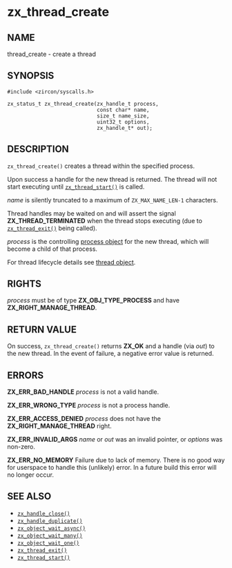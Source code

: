 # zx_thread_create

## NAME

<!-- Updated by update-docs-from-abigen, do not edit. -->

thread_create - create a thread

## SYNOPSIS

<!-- Updated by update-docs-from-abigen, do not edit. -->

```
#include <zircon/syscalls.h>

zx_status_t zx_thread_create(zx_handle_t process,
                             const char* name,
                             size_t name_size,
                             uint32_t options,
                             zx_handle_t* out);
```

## DESCRIPTION

`zx_thread_create()` creates a thread within the specified process.

Upon success a handle for the new thread is returned.  The thread
will not start executing until [`zx_thread_start()`] is called.

*name* is silently truncated to a maximum of `ZX_MAX_NAME_LEN-1` characters.

Thread handles may be waited on and will assert the signal
**ZX_THREAD_TERMINATED** when the thread stops executing (due to
[`zx_thread_exit()`] being called).

*process* is the controlling [process object](../objects/process.md) for the
new thread, which will become a child of that process.

For thread lifecycle details see [thread object](../objects/thread.md).

## RIGHTS

<!-- Updated by update-docs-from-abigen, do not edit. -->

*process* must be of type **ZX_OBJ_TYPE_PROCESS** and have **ZX_RIGHT_MANAGE_THREAD**.

## RETURN VALUE

On success, `zx_thread_create()` returns **ZX_OK** and a handle (via *out*)
to the new thread.  In the event of failure, a negative error value is
returned.

## ERRORS

**ZX_ERR_BAD_HANDLE**  *process* is not a valid handle.

**ZX_ERR_WRONG_TYPE**  *process* is not a process handle.

**ZX_ERR_ACCESS_DENIED**  *process* does not have the **ZX_RIGHT_MANAGE_THREAD** right.

**ZX_ERR_INVALID_ARGS**  *name* or *out* was an invalid pointer, or *options* was
non-zero.

**ZX_ERR_NO_MEMORY**  Failure due to lack of memory.
There is no good way for userspace to handle this (unlikely) error.
In a future build this error will no longer occur.

## SEE ALSO

 - [`zx_handle_close()`]
 - [`zx_handle_duplicate()`]
 - [`zx_object_wait_async()`]
 - [`zx_object_wait_many()`]
 - [`zx_object_wait_one()`]
 - [`zx_thread_exit()`]
 - [`zx_thread_start()`]

<!-- References updated by update-docs-from-abigen, do not edit. -->

[`zx_handle_close()`]: handle_close.md
[`zx_handle_duplicate()`]: handle_duplicate.md
[`zx_object_wait_async()`]: object_wait_async.md
[`zx_object_wait_many()`]: object_wait_many.md
[`zx_object_wait_one()`]: object_wait_one.md
[`zx_thread_exit()`]: thread_exit.md
[`zx_thread_start()`]: thread_start.md
